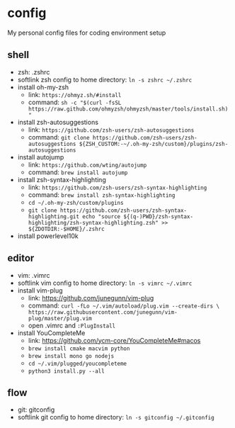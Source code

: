 # config
My personal config files for coding environment setup

## shell
* zsh: .zshrc
* softlink zsh config to home directory: `ln -s zshrc ~/.zshrc`
* install oh-my-zsh
    * link: `https://ohmyz.sh/#install`
    * command: `sh -c "$(curl -fsSL https://raw.github.com/ohmyzsh/ohmyzsh/master/tools/install.sh)"`
* install zsh-autosuggestions
    * link: `https://github.com/zsh-users/zsh-autosuggestions`
    * command: `git clone https://github.com/zsh-users/zsh-autosuggestions ${ZSH_CUSTOM:-~/.oh-my-zsh/custom}/plugins/zsh-autosuggestions`
* install autojump
    * link: `https://github.com/wting/autojump`
    * command: `brew install autojump`
* install zsh-syntax-highlighting
    * link: `https://github.com/zsh-users/zsh-syntax-highlighting`
    * command: `brew install zsh-syntax-highlighting`
    * `cd ~/.oh-my-zsh/custom/plugins`
    * `git clone https://github.com/zsh-users/zsh-syntax-highlighting.git
echo "source ${(q-)PWD}/zsh-syntax-highlighting/zsh-syntax-highlighting.zsh" >> ${ZDOTDIR:-$HOME}/.zshrc`
* install powerlevel10k

## editor
* vim: .vimrc
* softlink vim config to home directory: `ln -s vimrc ~/.vimrc`
* install vim-plug
    * link: https://github.com/junegunn/vim-plug
    * command: `curl -fLo ~/.vim/autoload/plug.vim --create-dirs \
    https://raw.githubusercontent.com/junegunn/vim-plug/master/plug.vim`
    * open .vimrc and `:PlugInstall`
* install YouCompleteMe
    * link: https://github.com/ycm-core/YouCompleteMe#macos
    * `brew install cmake macvim python`
    * `brew install mono go nodejs`
    * `cd ~/.vim/plugged/youcompleteme`
    * `python3 install.py --all`

## flow
* git: gitconfig
* softlink git config to home directory: `ln -s gitconfig ~/.gitconfig`
